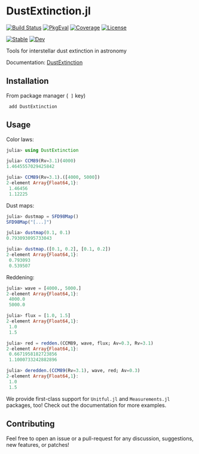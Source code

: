 # DustExtinction.jl


[![Build Status](https://github.com/juliaastro/DustExtinction.jl/workflows/CI/badge.svg?branch=master)](https://github.com/juliaastro/DustExtinction.jl/actions)
[![PkgEval](https://juliaci.github.io/NanosoldierReports/pkgeval_badges/D/DustExtinction.svg)](https://juliaci.github.io/NanosoldierReports/pkgeval_badges/report.html)
[![Coverage](https://codecov.io/gh/juliaastro/DustExtinction.jl/branch/master/graph/badge.svg)](https://codecov.io/gh/juliaastro/DustExtinction.jl)
[![License](https://img.shields.io/badge/License-MIT-yellow.svg)](https://opensource.org/licenses/MIT)

[![Stable](https://img.shields.io/badge/docs-stable-blue.svg)](https://juliaastro.github.io/DustExtinction.jl/stable)
[![Dev](https://img.shields.io/badge/docs-dev-blue.svg)](https://juliaastro.github.io/DustExtinction.jl/dev)



Tools for interstellar dust extinction in astronomy

Documentation: [DustExtinction](https://JuliaAstro.github.io/DustExtinction.jl/stable)

## Installation

From package manager (``` ]``` key)

``` add DustExtinction```

## Usage

Color laws:

```julia
julia> using DustExtinction

julia> CCM89(Rv=3.1)(4000)
1.4645557029425842

julia> CCM89(Rv=3.1).([4000, 5000])
2-element Array{Float64,1}:
 1.46456
 1.12225
```

Dust maps:

```julia
julia> dustmap = SFD98Map()
SFD98Map("[...]")

julia> dustmap(0.1, 0.1)
0.793093095733043

julia> dustmap.([0.1, 0.2], [0.1, 0.2])
2-element Array{Float64,1}:
 0.793093
 0.539507
```

Reddening:

```julia
julia> wave = [4000., 5000.]
2-element Array{Float64,1}:
 4000.0
 5000.0

julia> flux = [1.0, 1.5]
2-element Array{Float64,1}:
 1.0
 1.5

julia> red = redden.(CCM89, wave, flux; Av=0.3, Rv=3.1)
2-element Array{Float64,1}:
 0.6671958182723856
 1.1000733242882896

julia> deredden.(CCM89(Rv=3.1), wave, red; Av=0.3)
2-element Array{Float64,1}:
 1.0
 1.5
```

We provide first-class support for `Unitful.jl` and `Measurements.jl` packages, too! Check out the documentation for more examples.

## Contributing

Feel free to open an issue or a pull-request for any discussion, suggestions, new features, or patches!
